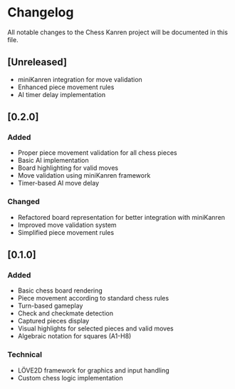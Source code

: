 # Changelog
All notable changes to the Chess Kanren project will be documented in this file.

## [Unreleased]
- miniKanren integration for move validation
- Enhanced piece movement rules
- AI timer delay implementation

## [0.2.0]
### Added
- Proper piece movement validation for all chess pieces
- Basic AI implementation
- Board highlighting for valid moves
- Move validation using miniKanren framework
- Timer-based AI move delay

### Changed
- Refactored board representation for better integration with miniKanren
- Improved move validation system
- Simplified piece movement rules

## [0.1.0]
### Added
- Basic chess board rendering
- Piece movement according to standard chess rules
- Turn-based gameplay
- Check and checkmate detection
- Captured pieces display
- Visual highlights for selected pieces and valid moves
- Algebraic notation for squares (A1-H8)

### Technical
- LÖVE2D framework for graphics and input handling
- Custom chess logic implementation